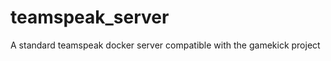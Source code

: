 teamspeak_server
================

A standard teamspeak docker server compatible with the gamekick project
